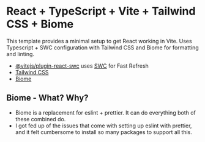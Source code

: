 # React + TypeScript + Vite + Tailwind CSS + Biome

This template provides a minimal setup to get React working in Vite. Uses Typescript + SWC configuration with Tailwind CSS and Biome for formatting and linting.

- [@vitejs/plugin-react-swc](https://github.com/vitejs/vite-plugin-react-swc) uses [SWC](https://swc.rs/) for Fast Refresh
- [Tailwind CSS](https://tailwindcss.com/docs/installation)
- [Biome](https://biomejs.dev/guides/getting-started/)

## Biome - What? Why?
- Biome is a replacement for eslint + prettier. It can do everything both of these combined do.
- I got fed up of the issues that come with setting up eslint with prettier, and it felt cumbersome to install so many packages to support all this.